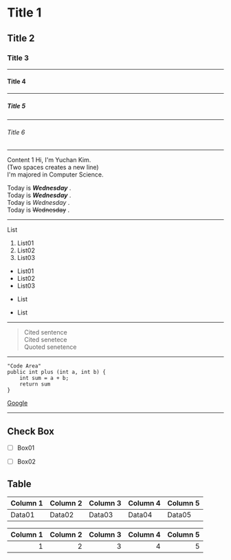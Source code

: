 # Title 1
## Title 2
### Title 3
--- 
#### Title 4 
--- 
##### Title 5
--- 
###### Title 6
--- 


Content 1
Hi, I'm Yuchan Kim.  
(Two spaces creates a new line)  
I'm majored in Computer Science. 

Today is ___Wednesday___ .   
Today is **_Wednesday_** .  
Today is *Wednesday* .  
Today is ~~Wednesday~~ .  

---
List
1. List01
2. List02
3. List03

- List01
- List02
- List03

+ List
* List

---
> Cited sentence  
> Cited senetece  
> Quoted senetence  

--- 

```
"Code Area"
public int plus (int a, int b) {
    int sum = a + b;
    return sum
}
```


[Google](http://www.google.com)

---

## Check Box
* [ ] Box01  
* [ ] Box02


## Table
|Column 1|Column 2|Column 3|Column 4|Column 5|  
|--------|--------|--------|--------|--------|
| Data01 | Data02 | Data03 | Data04 | Data05 |


|Column 1|Column 2|Column 3|Column 4|Column 5|  
|--------:|--------:|--------:|--------:|--------:|
| 1 | 2 | 3 | 4 | 5 |











